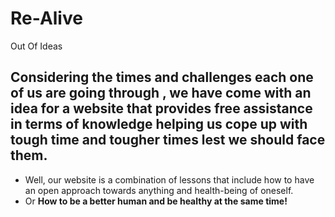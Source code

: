 # Re-Alive
Out Of Ideas 


## Considering the times and challenges each one of us are going through , we have come with an idea for a website that provides free assistance in terms of knowledge helping us cope up with tough time and tougher times lest we should face them.  

- Well, our website is a combination of lessons that include how to have an open approach towards anything and health-being of oneself.
- Or
**How to be a better human and be healthy at the same time!**
